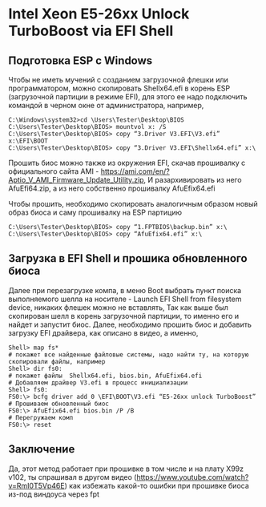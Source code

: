 # Intel Xeon E5-26xx Unlock TurboBoost via EFI Shell

## Подготовка ESP c Windows
Чтобы не иметь мучений с созданием загрузочной флешки или программатором, можно скопировать Shellx64.efi в корень ESP (загрузочной партиции в режиме EFI), для этого ее надо подключить командой в черном окне от администратора, например,
```
C:\Windows\system32>cd \Users\Tester\Desktop\BIOS
C:\Users\Tester\Desktop\BIOS> mountvol x: /S
C:\Users\Tester\Desktop\BIOS> copy “3.Driver V3.EFI\V3.efi” x:\EFI\BOOT
C:\Users\Tester\Desktop\BIOS> copy “3.Driver V3.EFI\Shellx64.efi” x:\
```
Прошить биос можно также из окружения EFI, скачав прошивалку с официального сайта AMI - https://ami.com/en/?Aptio_V_AMI_Firmware_Update_Utility.zip, И разархивировать из него AfuEfi64.zip, а из него собственно прошивалку AfuEfix64.efi

Чтобы прошить, необходимо скопировать аналогичным образом новый образ биоса и саму прошивалку на ESP партицию
```
C:\Users\Tester\Desktop\BIOS> copy “1.FPTBIOS\backup.bin” x:\
C:\Users\Tester\Desktop\BIOS> copy “AfuEfix64.efi” x:\
```
## Загрузка в EFI Shell и прошика обновленного биоса
Далее при перезагрузке компа, в меню  Boot  выбрать пункт поиска выполняемого шелла на носителе - Launch EFI Shell from filesystem device, никаких флешек можно не вставлять, 
Так как выше был скопирован шелл в корень загрузочной партиции, то именно его и найдет и запустит биос. Далее, необходимо прошить биос и добавить загрузку EFI драйвера, как описано в видео, а именно, 
```
Shell> map fs*
# покажет все найденные файловые системы, надо найти ту, на которую скопировали файлы, например
Shell> dir fs0:
# покажет файлы  Shellx64.efi, bios.bin, AfuEfix64.efi
# Добавляем драйвер V3.efi в процесс инициализации
Shell> fs0:
FS0:\> bcfg driver add 0 \EFI\BOOT\V3.efi “E5-26xx unlock TurboBoost”
# Прошиваем обновленный биос
FS0:\> AfuEfix64.efi bios.bin /P /B
# Перегружаем комп
FS0:\> reset
```

## Заключение
Да, этот метод работает при прошивке в том числе и на плату X99z v102, ты спрашивал в другом видео (https://www.youtube.com/watch?v=RmI0T5Vp46E) как избежать какой-то ошибки при прошивке биоса из-под виндоуса через fpt
